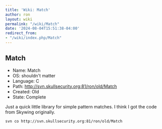 ```yaml
---
title: 'Wiki: Match'
author: ron
layout: wiki
permalink: "/wiki/Match"
date: '2024-08-04T15:51:38-04:00'
redirect_from:
- "/wiki/index.php/Match"
---
```


## Match

-   Name: Match
-   OS: shouldn\'t matter
-   Language: C
-   Path: <http://svn.skullsecurity.org:81/ron/old/Match>
-   Created: Old
-   State: Complete

Just a quick little library for simple pattern matches. I think I got the code from Skywing originally.

    svn co http://svn.skullsecurity.org:81/ron/old/Match
